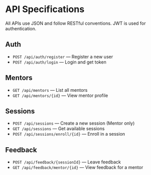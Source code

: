 # API Specifications

All APIs use JSON and follow RESTful conventions. JWT is used for authentication.

## Auth
- `POST /api/auth/register` — Register a new user
- `POST /api/auth/login` — Login and get token

## Mentors
- `GET /api/mentors` — List all mentors
- `GET /api/mentors/{id}` — View mentor profile

## Sessions
- `POST /api/sessions` — Create a new session (Mentor only)
- `GET /api/sessions` — Get available sessions
- `POST /api/sessions/enroll/{id}` — Enroll in a session

## Feedback
- `POST /api/feedback/{sessionId}` — Leave feedback
- `GET /api/feedback/mentor/{id}` — View feedback for a mentor
